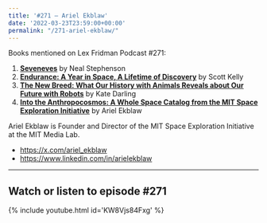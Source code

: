 ```yaml
---
title: '#271 – Ariel Ekblaw'
date: '2022-03-23T23:59:00+00:00'
permalink: "/271-ariel-ekblaw/"
---
```


Books mentioned on Lex Fridman Podcast #271:

1. <b><a href="https://amzn.to/3ZZAsGZ" target="_blank" rel="sponsored noopener noreferrer">Seveneves</a></b> by Neal Stephenson
2. <b><a href="https://amzn.to/405F9iE" target="_blank" rel="sponsored noopener noreferrer">Endurance: A Year in Space, A Lifetime of Discovery</a></b> by Scott Kelly
3. <b><a href="https://amzn.to/3rRcwZQ" target="_blank" rel="sponsored noopener noreferrer">The New Breed: What Our History with Animals Reveals about Our Future with Robots</a></b> by Kate Darling
4. <b><a href="https://amzn.to/492SHza" target="_blank" rel="sponsored noopener noreferrer">Into the Anthropocosmos: A Whole Space Catalog from the MIT Space Exploration Initiative</a></b> by Ariel Ekblaw

<!--more-->

Ariel Ekblaw is Founder and Director of the MIT Space Exploration Initiative at the MIT Media Lab.

- <a href="https://x.com/ariel_ekblaw" target="_blank">https://x.com/ariel_ekblaw</a>
- <a href="https://www.linkedin.com/in/arielekblaw" target="_blank">https://www.linkedin.com/in/arielekblaw</a>

- - - - - -

## Watch or listen to episode #271

{% include youtube.html id='KW8Vjs84Fxg' %}